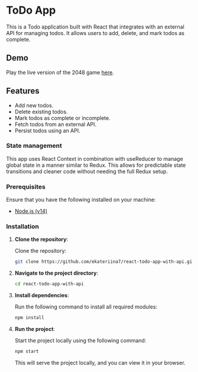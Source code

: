 # ToDo App

This is a Todo application built with React that integrates with an external API for managing todos. It allows users to add, delete, and mark todos as complete.

## Demo

Play the live version of the 2048 game [here](https://ekateriina7.github.io/react-todo-app-with-api/).

## Features

- Add new todos.
- Delete existing todos.
- Mark todos as complete or incomplete.
- Fetch todos from an external API.
- Persist todos using an API.

### State management
This app uses React Context in combination with useReducer to manage global state in a manner similar to Redux. This allows for predictable state transitions and cleaner code without needing the full Redux setup.


### Prerequisites

Ensure that you have the following installed on your machine:

- [Node.js (v14)](https://nodejs.org/en/)

### Installation

1. **Clone the repository**:

   Clone the repository:
   ```bash
   git clone https://github.com/ekateriina7/react-todo-app-with-api.git
   ```

2. **Navigate to the project directory**:

   ```bash
   cd react-todo-app-with-api
   ```

3. **Install dependencies**:

   Run the following command to install all required modules:

   ```bash
   npm install
   ```

4. **Run the project**:

   Start the project locally using the following command:

   ```bash
   npm start
   ```

   This will serve the project locally, and you can view it in your browser.
